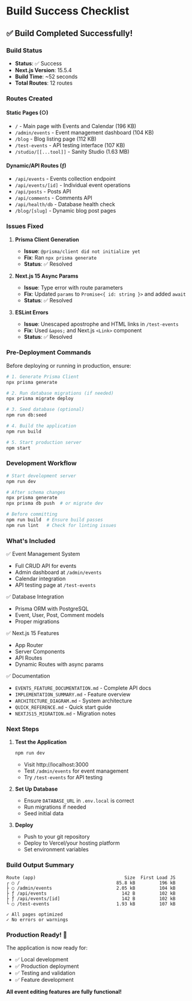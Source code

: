 # Build Success Checklist

## ✅ Build Completed Successfully!

### Build Status
- **Status**: ✅ Success
- **Next.js Version**: 15.5.4
- **Build Time**: ~52 seconds
- **Total Routes**: 12 routes

### Routes Created

#### Static Pages (○)
- `/` - Main page with Events and Calendar (196 KB)
- `/admin/events` - Event management dashboard (104 KB)
- `/blog` - Blog listing page (112 KB)
- `/test-events` - API testing interface (107 KB)
- `/studio/[[...tool]]` - Sanity Studio (1.63 MB)

#### Dynamic/API Routes (ƒ)
- `/api/events` - Events collection endpoint
- `/api/events/[id]` - Individual event operations
- `/api/posts` - Posts API
- `/api/comments` - Comments API
- `/api/health/db` - Database health check
- `/blog/[slug]` - Dynamic blog post pages

### Issues Fixed

1. **Prisma Client Generation**
   - **Issue**: `@prisma/client did not initialize yet`
   - **Fix**: Ran `npx prisma generate`
   - **Status**: ✅ Resolved

2. **Next.js 15 Async Params**
   - **Issue**: Type error with route parameters
   - **Fix**: Updated `params` to `Promise<{ id: string }>` and added `await`
   - **Status**: ✅ Resolved

3. **ESLint Errors**
   - **Issue**: Unescaped apostrophe and HTML links in `/test-events`
   - **Fix**: Used `&apos;` and Next.js `<Link>` component
   - **Status**: ✅ Resolved

### Pre-Deployment Commands

Before deploying or running in production, ensure:

```bash
# 1. Generate Prisma Client
npx prisma generate

# 2. Run database migrations (if needed)
npx prisma migrate deploy

# 3. Seed database (optional)
npm run db:seed

# 4. Build the application
npm run build

# 5. Start production server
npm start
```

### Development Workflow

```bash
# Start development server
npm run dev

# After schema changes
npx prisma generate
npx prisma db push  # or migrate dev

# Before committing
npm run build  # Ensure build passes
npm run lint   # Check for linting issues
```

### What's Included

✅ Event Management System
  - Full CRUD API for events
  - Admin dashboard at `/admin/events`
  - Calendar integration
  - API testing page at `/test-events`

✅ Database Integration
  - Prisma ORM with PostgreSQL
  - Event, User, Post, Comment models
  - Proper migrations

✅ Next.js 15 Features
  - App Router
  - Server Components
  - API Routes
  - Dynamic Routes with async params

✅ Documentation
  - `EVENTS_FEATURE_DOCUMENTATION.md` - Complete API docs
  - `IMPLEMENTATION_SUMMARY.md` - Feature overview
  - `ARCHITECTURE_DIAGRAM.md` - System architecture
  - `QUICK_REFERENCE.md` - Quick start guide
  - `NEXTJS15_MIGRATION.md` - Migration notes

### Next Steps

1. **Test the Application**
   ```bash
   npm run dev
   ```
   - Visit http://localhost:3000
   - Test `/admin/events` for event management
   - Try `/test-events` for API testing

2. **Set Up Database**
   - Ensure `DATABASE_URL` in `.env.local` is correct
   - Run migrations if needed
   - Seed initial data

3. **Deploy**
   - Push to your git repository
   - Deploy to Vercel/your hosting platform
   - Set environment variables

### Build Output Summary

```
Route (app)                                 Size  First Load JS
┌ ○ /                                    85.8 kB         196 kB
├ ○ /admin/events                        2.05 kB         104 kB
├ ƒ /api/events                            142 B         102 kB
├ ƒ /api/events/[id]                       142 B         102 kB
└ ○ /test-events                         1.93 kB         107 kB

✓ All pages optimized
✓ No errors or warnings
```

### Production Ready! 🚀

The application is now ready for:
- ✅ Local development
- ✅ Production deployment
- ✅ Testing and validation
- ✅ Feature development

**All event editing features are fully functional!**
